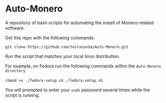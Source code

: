 # Auto-Monero

A repository of bash scripts for automating the install of Monero-related software.

Get this repo with the following commands:


`git clone https://github.com/teslazonda/Auto-Monero.git`

Run the script that matches your local linux distribution.

For example, on Fedora run the following commands within the `Auto-Monero directory`

`chmod +x ./fedora-setup.sh`
`./fedora-setup.sh`

You will prompted to enter your `sudo` password several times while the script is running.
